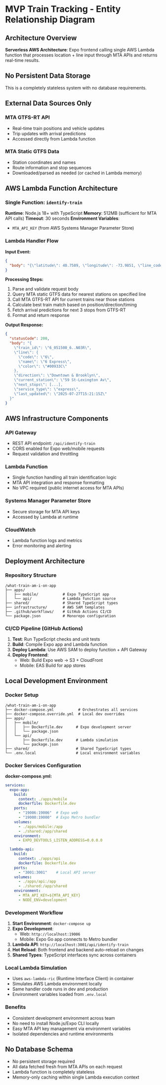 # MVP Train Tracking - Entity Relationship Diagram

## Architecture Overview
**Serverless AWS Architecture**: Expo frontend calling single AWS Lambda function that processes location + line input through MTA APIs and returns real-time results.

## No Persistent Data Storage
This is a completely stateless system with no database requirements.

## External Data Sources Only

### MTA GTFS-RT API
- Real-time train positions and vehicle updates
- Trip updates with arrival predictions
- Accessed directly from Lambda function

### MTA Static GTFS Data  
- Station coordinates and names
- Route information and stop sequences
- Downloaded/parsed as needed (or cached in Lambda memory)

## AWS Lambda Function Architecture

### Single Function: `identify-train`

**Runtime**: Node.js 18+ with TypeScript
**Memory**: 512MB (sufficient for MTA API calls)
**Timeout**: 30 seconds
**Environment Variables**:
- `MTA_API_KEY` (from AWS Systems Manager Parameter Store)

### Lambda Handler Flow

**Input Event:**
```json
{
  "body": "{\"latitude\": 40.7589, \"longitude\": -73.9851, \"line_code\": \"6\"}"
}
```

**Processing Steps:**
1. Parse and validate request body
2. Query MTA static GTFS data for nearest stations on specified line
3. Call MTA GTFS-RT API for current trains near those stations  
4. Calculate best train match based on position/direction/timing
5. Fetch arrival predictions for next 3 stops from GTFS-RT
6. Format and return response

**Output Response:**
```json
{
  "statusCode": 200,
  "body": "{
    \"train_id\": \"6_051500_6..N03R\",
    \"line\": {
      \"code\": \"6\", 
      \"name\": \"6 Express\",
      \"color\": \"#00933C\"
    },
    \"direction\": \"Downtown & Brooklyn\",
    \"current_station\": \"59 St-Lexington Av\",
    \"next_stops\": [...],
    \"service_type\": \"express\",
    \"last_updated\": \"2025-07-27T15:21:15Z\"
  }"
}
```

## AWS Infrastructure Components

### API Gateway
- REST API endpoint: `/api/identify-train`
- CORS enabled for Expo web/mobile requests
- Request validation and throttling

### Lambda Function
- Single function handling all train identification logic
- MTA API integration and response formatting
- No VPC required (public internet access for MTA APIs)

### Systems Manager Parameter Store
- Secure storage for MTA API keys
- Accessed by Lambda at runtime

### CloudWatch
- Lambda function logs and metrics
- Error monitoring and alerting

## Deployment Architecture

### Repository Structure
```
/what-train-am-i-on-app
├── apps/
│   ├── mobile/           # Expo TypeScript app
│   └── api/              # Lambda function source
├── shared/               # Shared TypeScript types
├── infrastructure/       # AWS SAM templates
├── .github/workflows/    # GitHub Actions CI/CD
└── package.json          # Monorepo configuration
```

### CI/CD Pipeline (GitHub Actions)
1. **Test**: Run TypeScript checks and unit tests
2. **Build**: Compile Expo app and Lambda function
3. **Deploy Lambda**: Use AWS SAM to deploy function + API Gateway
4. **Deploy Frontend**: 
   - Web: Build Expo web → S3 + CloudFront
   - Mobile: EAS Build for app stores

## Local Development Environment

### Docker Setup
```
/what-train-am-i-on-app
├── docker-compose.yml           # Orchestrates all services
├── docker-compose.override.yml  # Local dev overrides
├── apps/
│   ├── mobile/
│   │   ├── Dockerfile.dev      # Expo development server
│   │   └── package.json
│   └── api/
│       ├── Dockerfile.dev      # Lambda simulation
│       └── package.json
├── shared/                     # Shared TypeScript types
└── .env.local                  # Local environment variables
```

### Docker Services Configuration

**docker-compose.yml:**
```yaml
services:
  expo-app:
    build:
      context: ./apps/mobile
      dockerfile: Dockerfile.dev
    ports:
      - "19006:19006"  # Expo web
      - "19000:19000"  # Expo Metro bundler
    volumes:
      - ./apps/mobile:/app
      - ./shared:/app/shared
    environment:
      - EXPO_DEVTOOLS_LISTEN_ADDRESS=0.0.0.0

  lambda-api:
    build:
      context: ./apps/api  
      dockerfile: Dockerfile.dev
    ports:
      - "3001:3001"    # Local API server
    volumes:
      - ./apps/api:/app
      - ./shared:/app/shared
    environment:
      - MTA_API_KEY=${MTA_API_KEY}
      - NODE_ENV=development
```

### Development Workflow
1. **Start Environment**: `docker-compose up`
2. **Expo Development**: 
   - Web: `http://localhost:19006`
   - Mobile: Expo Go app connects to Metro bundler
3. **Lambda API**: `http://localhost:3001/api/identify-train`
4. **Hot Reload**: Both frontend and backend auto-reload on changes
5. **Shared Types**: TypeScript interfaces sync across containers

### Local Lambda Simulation
- Uses `aws-lambda-ric` (Runtime Interface Client) in container
- Simulates AWS Lambda environment locally
- Same handler code runs in dev and production
- Environment variables loaded from `.env.local`

### Benefits
- Consistent development environment across team
- No need to install Node.js/Expo CLI locally
- Easy MTA API key management via environment variables
- Isolated dependencies and runtime environments

## No Database Schema
- No persistent storage required
- All data fetched fresh from MTA APIs on each request
- Lambda function is completely stateless
- Memory-only caching within single Lambda execution context